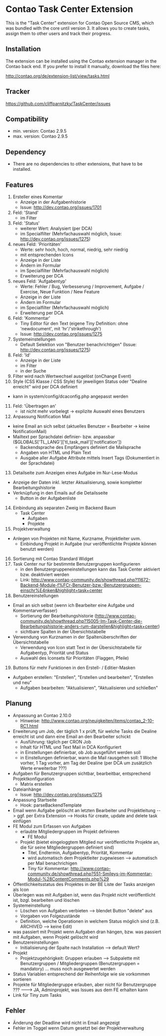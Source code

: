 Contao Task Center Extension
============================

This is the "Task Center" extension for Contao Open Source CMS, which was
bundled with the core until version 3. It allows you to create tasks, assign
them to other users and track their progress.


Installation
------------

The extension can be installed using the Contao extension manager in the Contao
back end. If you prefer to install it manually, download the files here:

http://contao.org/de/extension-list/view/tasks.html


Tracker
-------

https://github.com/cliffparnitzky/TaskCenter/issues


Compatibility
-------------

- min. version: Contao 2.9.5
- max. version: Contao 2.9.5


Dependency
----------

- There are no dependencies to other extensions, that have to be installed.


Features
--------

01. Ersteller eines Komentar
	- Anzeige in der Aufgabenhistorie
	- Issue: http://dev.contao.org/issues/1701
02. Feld: 'Stand'
	- im Filter
03. Feld: 'Status'
	- weiterer Wert: Analysiert (per DCA)
	- im Specialfilter (Mehrfachauswahl möglich, Issue: http://dev.contao.org/issues/1275)
04. neues Feld: 'Prioritäten'
	- Werte: sehr hoch, hoch, normal, niedrig, sehr niedrig
	- mit entsprechenden Icons
	- Anzeige in der Liste
	- Ändern im Formular
	- im Specialfilter (Mehrfachauswahl möglich)
	- Erweiterung per DCA
05. neues Feld: 'Aufgabentyp'
	- Werte: Fehler / Bug, Verbesserung / Improvement, Aufgabe / Exercise, Neue Funktion / New Feature
	- Anzeige in der Liste
	- Ändern im Formular
	- im Specialfilter (Mehrfachauswahl möglich)
	- Erweiterung per DCA
06. Feld: 'Kommentar'
	- Tiny Editor für den Text (eigene Tiny Definition: ohne 'newdocument', mit 'hr'/'strikethrough')
	- Issue: http://dev.contao.org/issues/1275
07. Systemeinstellungen
	- Default Selektion von "Benutzer benachrichtigen" (Issue: http://dev.contao.org/issues/1275)
08. Feld: 'Id'
	- Anzeige in der Liste
	- im Filter
	- in der Suche
09. Filter wird nach Wertwechsel ausgelöst (onChange Event)
10. Style (CSS Klasse / CSS Style) für jeweiligen Status oder "Dealine erreicht" wird per DCA definiert
  - kann in system/config/dcaconfig.php angepasst werden
11. Feld: 'Übertragen an'
	- ist nicht mehr vorbelegt -> explizite Auswahl eines Benutzers
12. Anpassung Notification Mail
  - keine Email an sich selbst (aktuelles Benutzer = Bearbeiter -> keine NotificationMail)
  - Mailtext per Sprachdatei definier- bzw. anpassbar ($GLOBALS['TL_LANG']['tl_task_mail']['notification'])
	- Backendsprache des Empfängers definiert die Mailsprache
	- Angaben von HTML und Plain Text
	- Ausgabe aller Aufgabe Attribute mittels Insert Tags (Dokumentiert in der Sprachdatei)
13. Detailseite zum Anzeigen eines Aufgabe im Nur-Lese-Modus
  - Anzeige der Daten inkl. letzter Aktualisierung, sowie kompletter Bearbeitungshistorie
  - Verknüpfung in den Emails auf die Detailsseite
	- Button in der Aufgabenliste
14. Einbindung als separaten Zweig im Backend Baum
	- Task Center
		- Aufgaben
		- Projekte
15. Projektverwaltung
  - Anlegen von Projekten mit Name, Kurzname, Projektleiter uvm.
	- Einbindung Projekt in Aufgabe (nur veröffentlichte Projekte können benutzt werden)
16. Sortierung mit Contao Standard Widget
17. Task Center nur für bestimmte Benutzergruppen konfigurieren
	- in den Benutzergruppeneinstellungen kann das Task Center aktiviert bzw. deaktiviert werden
	- Link: http://www.contao-community.de/showthread.php?11672-Backend-Module-f%FCr-Benutzer-bzw.-Benutzergruppen-einschr%E4nken&highlight=task+center
18. Benutzereinstellungen
  - Email an sich selbst (wenn ich Bearbeiter eine Aufgabe und Kommentarverfasser)
	- Sortierung der Bearbeitungshistorie (http://www.contao-community.de/showthread.php?15005-Im-Task-Center-die-Bearbeitungshistorie-anders-rum-darstellen&highlight=task+center)
	- sichtbare Spalten in der Übersichtstabelle
  - Verwendung von Kurznamen in der Spaltenüberschriften der Übersichtstabelle
	- Verwendung von Icon statt Text in der Übersichtstabelle für Aufgabentyp, Priorität und Status
	- Auswahl des Iconsets für Prioritäten (Flaggen, Pfeile)
19. Buttons für mehr Funktionen in den Erstell- / Editier-Masken
  - Aufgaben erstellen: "Erstellen", "Erstellen und bearbeiten", "Erstellen und neu"
	- Aufgaben bearbeiten: "Aktualisieren", "Aktualisieren und schließen"

Planung
-------

- Anpassung an Contao 2.10.0
  - Hinweise: http://www.contao.org/neuigkeiten/items/contao_2-10-RC1.html
- Erweiterung um Job, der täglich 1 x prüft, für welche Tasks die Dealine erreicht ist und dann eine Email an den Bearbeiter schickt
	- Ausführung: täglich per CRON Job
	- Inhalt für HTML und Text Mail in DCA Konfiguriert
	- in Einstellungen definierbar, ob Job ausgeführt werden soll
	- in Einstellungen definierbar, wann die Mail rausgehen soll: 1 Woche vorher, 1 Tag vorher, am Tag der Dealine (per DCA um zusätzlich Werte erweiterbar ???)
- Aufgaben für Benutzergruppen sichtbar, bearbeitbar, entsprechend Projektkonfiguration
  - Matrix erstellen
- Dateianhänge
	- Issue: http://dev.contao.org/issues/1275
- Anpassung Startseite
  - Hook: parseBackendTemplate 
- Email wenn Aufgabe gelöscht an letzten Bearbeiter und Projektleitung --> ggf. per Extra Extension --> Hooks für create, update and delete task einfügen
- FE Modul zum Erfassen von Aufgaben
  - erlaubte Mitgliedergruppen im Projekt definieren
	- FE Modul
   - Projekt (bietet eingeloggtem Mitglied nur veröffentlichte Projekte an, die für seine Mitgliedergruppen definiert sind)
	 - Titel, Endtermin, Aufgabentyp, Priorität, Kommentar
	 - wird automatisch dem Projektleiter zugewiesen --> automatisch per Mail benachrichigen
	 - Tiny für Kommentar: http://www.contao-community.de/showthread.php?551-Smileys-im-Kommentar-Modul-%28ContentComments.php%29
- Öffentlichkeitsstatus des Projektes in der BE Liste der Tasks anzeigen als Icon
- Überlegen was mit Aufgaben ist, wenn das Projekt nicht veröffentlicht ist, bzgl. bearbeiten und löschen
- Systemeinstellung
	- Löschen von Aufgaben verbieten --> blendet Button "delete" aus
	- Vorgaben von Folgezustände
	- Definition, welche Operationen in welchem Status möglich sind (z.B. ARCHIVED --> keine Edit)
- was passiert mit Projekt wenn Aufgaben dran hängen, bzw. was passiert mit Aufgaben, wenn Projekt gelöscht wird
- Benutzereinstellungen
	- Initialisierung der Spalte nach Installation --> default Wert?
- Projekt
  - Projektzugehörigkeit: Gruppen erlauben --> Subpalette mit Benutzergruppen / Mitgliedergruppen (Benutzergruppen = mandatory) ... muss noch ausgewertet werden
- Status Variablen entsprechend der Reihenfolge wie sie vorkommen sortieren
- Projekte für Mitgliedergruppe erlauben, aber nicht für Benutzergruppe ??? ---> JA, Adminprojekt, was Issues aus dem FE erhalten kann
- Link für Tiny zum Tasks

Fehler
------

- Änderung der Deadline wird nicht in Email angezeigt
- Fehler im Toggel wenn Datum gesetzt bei der Projektverwaltung